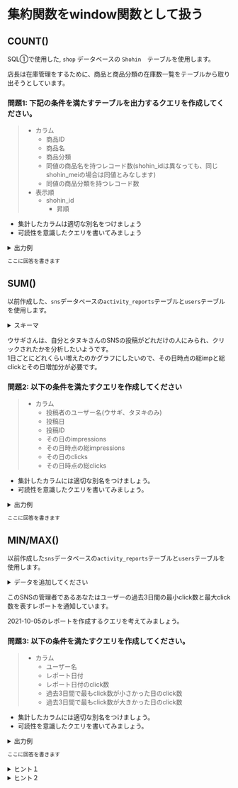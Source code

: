 # 集約関数をwindow関数として扱う
## COUNT()

SQL①で使用した, `shop` データベースの `Shohin`　テーブルを使用します。

店長は在庫管理をするために、商品と商品分類の在庫数一覧をテーブルから取り出そうとしています。  

### 問題1: 下記の条件を満たすテーブルを出力するクエリを作成してください。
> - カラム
>   - 商品ID
>   - 商品名
>   - 商品分類
>   - 同値の商品名を持つレコード数(shohin_idは異なっても、同じshohin_meiの場合は同値とみなします)
>   - 同値の商品分類を持つレコード数
> - 表示順
>   - shohin_id
>       - 昇順

- 集計したカラムは適切な別名をつけましょう
- 可読性を意識したクエリを書いてみましょう

<details>
<summary>出力例</summary>

| shohin_id | shohin_mei     | shohin_bunrui | shohin_count | bunrui_count |
| --------- | -------------- | ------------- | ------------ | ------------ |
| 0001      | Tシャツ        | 衣服          | 1            | 2            |
| 0002      | 穴あけパンチ   | 事務用品      | 1            | 2            |
| 0003      | カッターシャツ | 衣服          | 1            | 2            |
| 0004      | 包丁           | キッチン用品  | 1            | 4            |
| 0005      | 圧力鍋         | キッチン用品  | 1            | 4            |
| 0006      | フォーク       | キッチン用品  | 1            | 4            |
| 0007      | おろしがね     | キッチン用品  | 1            | 4            |
| 0008      | ボールペン     | 事務用品      | 1            | 2            |


</details>

```sql
ここに回答を書きます
```


## SUM()

以前作成した、`sns`データベースの`activity_reports`テーブルと`users`テーブルを使用します。
<details>
<summary>スキーマ</summary>

```sql
CREATE TABLE activity_reports(
    date DATE NOT NULL,
    user_id INTEGER NOT NULL,
    post_id VARCHAR(256) NOT NULL,
    impressions INTEGER NOT NULL,
    clicks INTEGER NOT NULL,
    PRIMARY KEY (date, user_id, post_id)
)
;

INSERT INTO activity_reports
VALUES
('2021-10-01',1,'0000a',367,38),
('2021-10-01',2,'0000b',190,31),
('2021-10-01',3,'0000c',48,12),
('2021-10-01',4,'0000d',578,240),
('2021-10-01',5,'0000e',192,45),
('2021-10-02',1,'0000a',200,45),
('2021-10-02',2,'0000b',143,50),
('2021-10-02',3,'0000c',50,20),
('2021-10-02',4,'0000d',200,36),
('2021-10-02',5,'0000e',100,34),
('2021-10-03',1,'0000a',312,34),
('2021-10-03',2,'0000b',572,200),
('2021-10-03',3,'0000c',483,28),
('2021-10-03',4,'0000d',249,15),
('2021-10-03',5,'0000e',109,49);
```
</details>

ウサギさんは、自分とタヌキさんのSNSの投稿がどれだけの人にみられ、クリックされたかを分析したいようです。  
1日ごとにどれくらい増えたのかグラフにしたいので、その日時点の総impと総clickとその日増加分が必要です。

### 問題2: 以下の条件を満たすクエリを作成してください
> - カラム
>   - 投稿者のユーザー名(ウサギ、タヌキのみ)
>   - 投稿日
>   - 投稿ID
>   - その日のimpressions
>   - その日時点の総impressions
>   - その日のclicks
>   - その日時点の総clicks

- 集計したカラムには適切な別名をつけましょう。
- 可読性を意識したクエリを書いてみましょう。

<details>
<summary>出力例</summary>

| user_name | date       | post_id | imp | imp_sum | click | click_sum |
| --------- | ---------- | ------- | --- | ------- | ----- | --------- |
| ウサギ    | 2021-10-01 | 0000b   | 190 | 190     | 31    | 31        |
| ウサギ    | 2021-10-02 | 0000b   | 143 | 333     | 50    | 81        |
| ウサギ    | 2021-10-03 | 0000b   | 572 | 905     | 200   | 281       |
| タヌキ    | 2021-10-01 | 0000a   | 367 | 367     | 38    | 38        |
| タヌキ    | 2021-10-02 | 0000a   | 200 | 567     | 45    | 83        |
| タヌキ    | 2021-10-03 | 0000a   | 312 | 879     | 34    | 117       |

</details>

```sql
ここに回答を書きます
```

## MIN/MAX()
以前作成した`sns`データベースの`activity_reports`テーブルと`users`テーブルを使用します。

<details>
<summary>データを追加してください</summary>

```sql
INSERT INTO activity_reports
VALUES
('2021-10-04',1,'0000a',351,38),
('2021-10-04',2,'0000b',130,31),
('2021-10-04',3,'0000c',400,12),
('2021-10-04',4,'0000d',378,200),
('2021-10-04',5,'0000e',182,46),
('2021-10-05',1,'0000a',100,41),
('2021-10-05',2,'0000b',471,343),
('2021-10-05',3,'0000c',523,233),
('2021-10-05',4,'0000d',245,54),
('2021-10-05',5,'0000e',189,31),
('2021-10-06',1,'0000a',100,65),
('2021-10-06',2,'0000b',500,220),
('2021-10-06',3,'0000c',431,282),
('2021-10-06',4,'0000d',283,152),
('2021-10-06',5,'0000e',140,89),
('2021-10-07',1,'0000a',320,100),
('2021-10-07',2,'0000b',101,31),
('2021-10-07',3,'0000c',68,22),
('2021-10-07',4,'0000d',388,243),
('2021-10-07',5,'0000e',123,87),
('2021-10-08',1,'0000a',154,35),
('2021-10-08',2,'0000b',123,53),
('2021-10-08',3,'0000c',72,21),
('2021-10-08',4,'0000d',23,37),
('2021-10-08',5,'0000e',100,39),
('2021-10-09',1,'0000a',412,190),
('2021-10-09',2,'0000b',232,132),
('2021-10-09',3,'0000c',183,40),
('2021-10-09',4,'0000d',289,134),
('2021-10-09',5,'0000e',102,39);
```

</details>

このSNSの管理者であるあなたはユーザーの過去3日間の最小click数と最大click数を表すレポートを通知しています。

2021-10-05のレポートを作成するクエリを考えてみましょう。

### 問題3: 以下の条件を満たすクエリを作成してください。
> - カラム 
>   - ユーザー名
>   - レポート日付
>   - レポート日付のclick数
>   - 過去3日間で最もclick数が小さかった日のclick数
>   - 過去3日間で最もclick数が大きかった日のclick数

- 集計したカラムには適切な別名をつけましょう。
- 可読性を意識したクエリを書いてみましょう。

<details>
<summary>出力例</summary>

| name       | date       | clicks | click_min_past_3days | click_max_past_3days |
| ---------- | ---------- | ------ | -------------------- | -------------------- |
| タヌキ     | 2021-10-05 | 41     | 34                   | 41                   |
| ウサギ     | 2021-10-05 | 343    | 31                   | 343                  |
| ネコ       | 2021-10-05 | 233    | 12                   | 233                  |
| ネズミ     | 2021-10-05 | 54     | 15                   | 200                  |
| アルマジロ | 2021-10-05 | 31     | 31                   | 49                   |

</details>

```sql
ここに回答を書きます
```

<details>
<summary>ヒント１</summary>
ユーザごとの、日付順の、2日前のカラムから現在カラムまでを集計するようなwindowを作成してみましょう。
</details>

<details>
<summary>ヒント２</summary>
SELECT句の呼び出しはWHERE句の後なので、最初に'2021-10-05'で絞り込んでしまうと、過去分のレコードが読み込まれず求めた結果が得られません。  
全てのdateフィールドの集計結果から、'2021-10-05'を持つレコードだけを取り出すような処理を書きましょう。
</details>